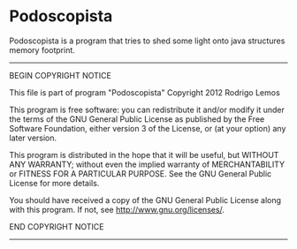 Podoscopista
============

Podoscopista is a program that tries to shed some light onto java structures memory footprint. 


--------------------------------------------------------------------------------
  BEGIN COPYRIGHT NOTICE
  
  This file is part of program "Podoscopista"
  Copyright 2012  Rodrigo Lemos
  
  This program is free software: you can redistribute it and/or modify
  it under the terms of the GNU General Public License as published by
  the Free Software Foundation, either version 3 of the License, or
  (at your option) any later version.
  
  This program is distributed in the hope that it will be useful,
  but WITHOUT ANY WARRANTY; without even the implied warranty of
  MERCHANTABILITY or FITNESS FOR A PARTICULAR PURPOSE.  See the
  GNU General Public License for more details.
  
  You should have received a copy of the GNU General Public License
  along with this program.  If not, see <http://www.gnu.org/licenses/>.
  
  END COPYRIGHT NOTICE

--------------------------------------------------------------------------------
